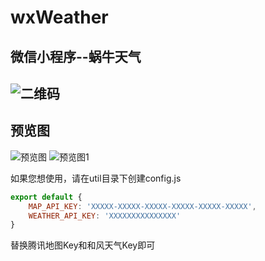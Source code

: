 # wxWeather
微信小程序--蜗牛天气
------------------
![二维码](https://user-images.githubusercontent.com/10528756/54773957-a408b800-4c45-11e9-86c8-1585370aa5c1.jpg)
-----------------
## 预览图
![预览图](https://user-images.githubusercontent.com/10528756/54773925-94896f00-4c45-11e9-863c-2867729f7675.GIF)
![预览图1](https://user-images.githubusercontent.com/10528756/54773889-7facdb80-4c45-11e9-892e-e27c37854b06.png)

如果您想使用，请在util目录下创建config.js
``` javascript
export default {
    MAP_API_KEY: 'XXXXX-XXXXX-XXXXX-XXXXX-XXXXX-XXXXX',
    WEATHER_API_KEY: 'XXXXXXXXXXXXXXX'
}
```
替换腾讯地图Key和和风天气Key即可
